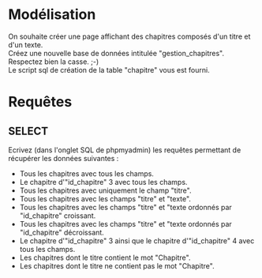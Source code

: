 # Modélisation
On souhaite créer une page affichant des chapitres composés d'un titre et d'un texte.<br>
Créez une nouvelle base de données intitulée "gestion_chapitres". Respectez bien la casse. ;-)<br>
Le script sql de création de la table "chapitre" vous est fourni.<br>

# Requêtes
## SELECT
Ecrivez (dans l'onglet SQL de phpmyadmin) les requêtes permettant de récupérer les données suivantes :<br>
<ul>
    <li>Tous les chapitres avec tous les champs.</li>
    <li>Le chapitre d'"id_chapitre" 3 avec tous les champs.</li>
    <li>Tous les chapitres avec uniquement le champ "titre".</li>
    <li>Tous les chapitres avec les champs "titre" et "texte".</li>
    <li>Tous les chapitres avec les champs "titre" et "texte ordonnés par "id_chapitre" croissant.</li>
    <li>Tous les chapitres avec les champs "titre" et "texte ordonnés par "id_chapitre" décroissant.</li>
    <li>Le chapitre d'"id_chapitre" 3 ainsi que le chapitre d'"id_chapitre" 4 avec tous les champs.</li>
    <li>Les chapitres dont le titre contient le mot "Chapitre".</li>
    <li>Les chapitres dont le titre ne contient pas le mot "Chapitre".</li>
</ul>